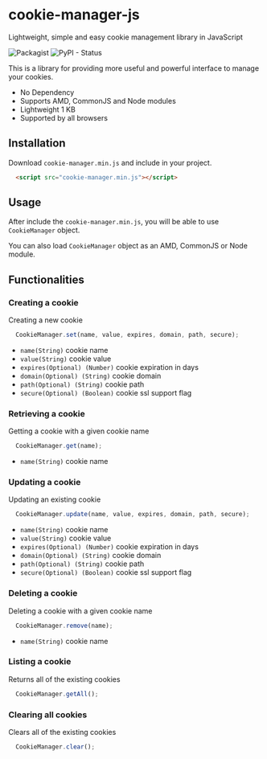 # cookie-manager-js
Lightweight, simple and easy cookie management library in JavaScript


![Packagist](https://img.shields.io/packagist/l/doctrine/orm.svg) 
![PyPI - Status](https://img.shields.io/pypi/status/Django.svg)

This is a library for providing more useful and powerful interface to manage your cookies.
- No Dependency
- Supports AMD, CommonJS and Node modules
- Lightweight 1 KB
- Supported by all browsers

## Installation
Download `cookie-manager.min.js` and include in your project.

```html
  <script src="cookie-manager.min.js"></script>
```


## Usage
After include the `cookie-manager.min.js`, you will be able to use `CookieManager` object.

You can also load `CookieManager` object as an AMD, CommonJS or Node module.


## Functionalities

### Creating a cookie

Creating a new cookie

```js
  CookieManager.set(name, value, expires, domain, path, secure);
```

- `name(String)` cookie name
- `value(String)` cookie value
- `expires(Optional) (Number)` cookie expiration in days
- `domain(Optional) (String)` cookie domain
- `path(Optional) (String)` cookie path
- `secure(Optional) (Boolean)` cookie ssl support flag

### Retrieving a cookie

Getting a cookie with a given cookie name

```js
  CookieManager.get(name);
```

- `name(String)` cookie name

### Updating a cookie

Updating an existing cookie

```js
  CookieManager.update(name, value, expires, domain, path, secure);
```

- `name(String)` cookie name
- `value(String)` cookie value
- `expires(Optional) (Number)` cookie expiration in days
- `domain(Optional) (String)` cookie domain
- `path(Optional) (String)` cookie path
- `secure(Optional) (Boolean)` cookie ssl support flag

### Deleting a cookie

Deleting a cookie with a given cookie name


```js
  CookieManager.remove(name);
```

- `name(String)` cookie name

### Listing a cookie

Returns all of the existing cookies

```js
  CookieManager.getAll();
```

### Clearing all cookies

Clears all of the existing cookies

```js
  CookieManager.clear();
```
